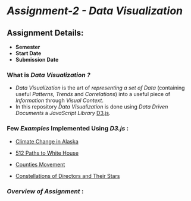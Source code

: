 # _**Assignment-2 - Data Visualization**_

## Assignment Details:
- **Semester**
- **Start Date**
- **Submission Date**

### What is _Data Visualization ?_

- _Data Visualization_ is the art of _representing a set of Data_ (containing
useful _Patterns, Trends_ and _Correlations_) into a useful piece of
_Information_ through _Visual Context_.
- In this repository _Data Visualization_ is done using _Data Driven Documents_
a _JavaScript Library_ [D3.js](https://d3js.org/).

### Few _Examples_ Implemented Using _D3.js_ :

- [Climate Change in
Alaska](https://www.theguardian.com/environment/interactive/2013/may/14/alaska-villages-frontline-global-warming)

- [512 Paths to White
House](http://www.nytimes.com/interactive/2012/11/02/us/politics/paths-to-the-white-house.html?_r=0)

- [Counties
Movement](http://www.nytimes.com/interactive/2012/11/11/sunday-review/counties-moving.html)

- [Constellations of Directors
and Their
Stars](http://www.nytimes.com/newsgraphics/2013/09/07/director-star-chart/)

### **_Overview of Assignment_** :
